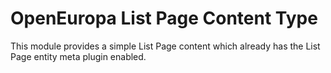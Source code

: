 # OpenEuropa List Page Content Type

This module provides a simple List Page content which already has the List Page entity meta plugin enabled.
